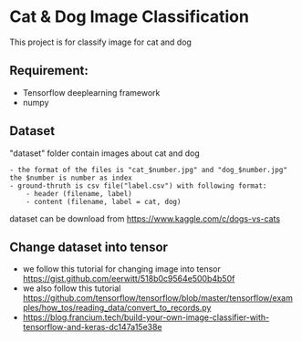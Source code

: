 # Cat & Dog Image Classification

This project is for classify image for cat and dog

## Requirement:

- Tensorflow deeplearning framework
- numpy

## Dataset

"dataset" folder contain images about cat and dog

    - the format of the files is "cat_$number.jpg" and "dog_$number.jpg" the $number is number as index
    - ground-thruth is csv file("label.csv") with following format:
        - header (filename, label)
        - content (filename, label = cat, dog)

dataset can be download from https://www.kaggle.com/c/dogs-vs-cats

## Change dataset into tensor

- we follow this tutorial for changing image into tensor https://gist.github.com/eerwitt/518b0c9564e500b4b50f
- we also follow this tutorial https://github.com/tensorflow/tensorflow/blob/master/tensorflow/examples/how_tos/reading_data/convert_to_records.py
- https://blog.francium.tech/build-your-own-image-classifier-with-tensorflow-and-keras-dc147a15e38e
